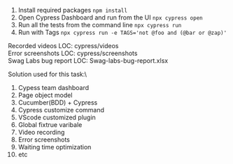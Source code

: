 1. Install required packages `npm install`
2. Open Cypress Dashboard and run from the UI `npx cypress open`
3. Run all the tests from the command line `npx cypress run`
4. Run with Tags `npx cypress run -e TAGS='not @foo and (@bar or @zap)'`

Recorded videos LOC: cypress/videos\
Error screenshots LOC: cypress/screenshots\
Swag Labs bug report LOC: Swag-labs-bug-report.xlsx


Solution used for this task:\
1. Cypess team dashboard
2. Page object model
3. Cucumber(BDD) + Cypress
4. Cypress customize command
5. VScode customized plugin
6. Global fixtrue varibale
7. Video recording
8. Error screenshots
9. Waiting time optimization
10. etc
